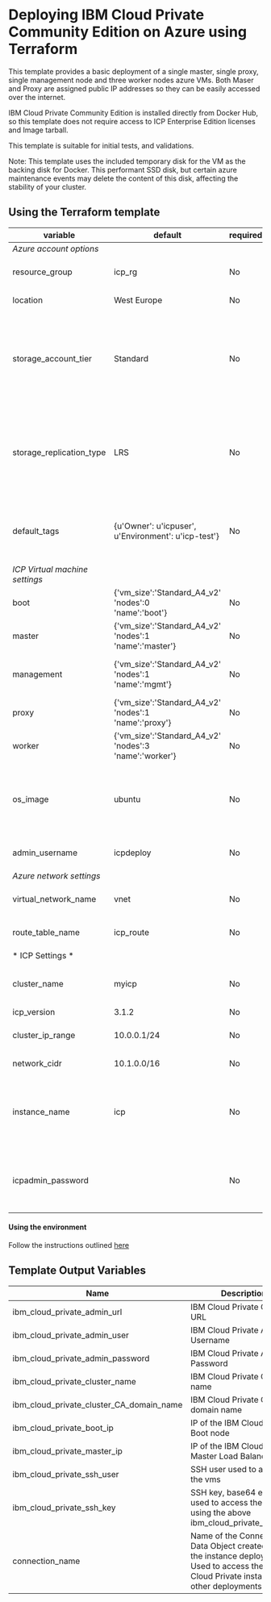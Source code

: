 
# Deploying IBM Cloud Private Community Edition on Azure using Terraform

This template provides a basic deployment of a single master, single proxy, single management node and three worker nodes azure VMs. Both Maser and Proxy are assigned public IP addresses so they can be easily accessed over the internet.

IBM Cloud Private Community Edition is installed directly from Docker Hub, so this template does not require access to ICP Enterprise Edition licenses and Image tarball.

This template is suitable for initial tests, and validations.


Note: This template uses the included temporary disk for the VM as the backing disk for Docker. This performant SSD disk, but certain azure maintenance events may delete the content of this disk, affecting the stability of your cluster.


## Using the Terraform template

| variable           | default       |required| description                            |
|--------------------|---------------|--------|----------------------------------------|
| *Azure account options* | | |
|resource_group      |icp_rg         |No      |Azure resource group name               |
|location            |West Europe    |No      |Region to deploy to                     |
|storage_account_tier|Standard       |No      |Defines the Tier of storage account to be created. Valid options are Standard and Premium.|
|storage_replication_type|LRS            |No      |Defines the Replication Type to use for this storage account. Valid options include LRS, GRS etc.|
|default_tags        |{u'Owner': u'icpuser', u'Environment': u'icp-test'}|No      |Map of default tags to be assign to any resource that supports it|
| *ICP Virtual machine settings* | | |
|boot |{'vm_size':'Standard_A4_v2'<br>'nodes':0<br>'name':'boot'}|No | Boot node instance configuration |
|master |{'vm_size':'Standard_A4_v2'<br>'nodes':1<br>'name':'master'}|No | Master node instance configuration |
|management|{'vm_size':'Standard_A4_v2'<br>'nodes':1<br>'name':'mgmt'}|No | Management node instance configuration|
|proxy|{'vm_size':'Standard_A4_v2'<br>'nodes':1<br>'name':'proxy'}|No| Proxy node instance configuration |
|worker |{'vm_size':'Standard_A4_v2'<br>'nodes':3<br>'name':'worker'}|No| Worker node instance configuration |
|os_image            |ubuntu         |No      |Select from Ubuntu (ubuntu) or RHEL (rhel) for the Operating System|
|admin_username      |icpdeploy        |No      |linux vm administrator user name        |
| *Azure network settings*| | |
|virtual_network_name|vnet           |No      |The name for the virtual network.       |
|route_table_name    |icp_route      |No      |The name for the route table.           |
| * ICP Settings * | | | |
|cluster_name        |myicp          |No      |Deployment name for resources prefix    |
|icp_version         |3.1.2          |No      |ICP Version                             |
|cluster_ip_range    |10.0.0.1/24    |No      |ICP Service Cluster IP Range            |
|network_cidr        |10.1.0.0/16    |No      |ICP Network CIDR                        |
|instance_name       |icp            |No      |Name of the deployment. Will be added to virtual machine names|
|icpadmin_password   |          |No      |ICP admin password. One will be genarated if none provided |


#### Using the environment

Follow the instructions outlined [here](../../README.md)

## Template Output Variables

| Name | Description |
|------|-------------|
| ibm_cloud_private_admin_url | IBM Cloud Private Cluster URL |
| ibm_cloud_private_admin_user | IBM Cloud Private Admin Username |
| ibm_cloud_private_admin_password | IBM Cloud Private Admin Password |
| ibm_cloud_private_cluster_name | IBM Cloud Private Cluster name |
| ibm_cloud_private_cluster_CA_domain_name | IBM Cloud Private CA domain name |
| ibm_cloud_private_boot_ip | IP of the IBM Cloud Private Boot node |
| ibm_cloud_private_master_ip | IP of the IBM Cloud Private Master Load Balancer |
| ibm_cloud_private_ssh_user | SSH user used to access the vms |
| ibm_cloud_private_ssh_key | SSH key, base64 encoded, used to access the vm using the above ibm_cloud_private_ssh_user |
| connection_name | Name of the Connection Data Object created after the instance deployment. Used to access the IBM Cloud Private instance from other deployments |

